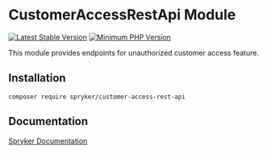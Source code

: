 # CustomerAccessRestApi Module
[![Latest Stable Version](https://poser.pugx.org/spryker/customer-access-rest-api/v/stable.svg)](https://packagist.org/packages/spryker/customer-access-rest-api)
[![Minimum PHP Version](https://img.shields.io/badge/php-%3E%3D%207.3-8892BF.svg)](https://php.net/)

This module provides endpoints for unauthorized customer access feature.

## Installation

```
composer require spryker/customer-access-rest-api
```

## Documentation

[Spryker Documentation](https://documentation.spryker.com/module_guide/overview.htm)
